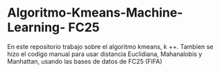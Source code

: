 # Algoritmo-Kmeans-Machine-Learning- FC25
En este repositorio trabajo sobre el algoritmo kmeans, k ++. Tambien se hizo el codigo manual para usar distancia Euclidiana, Mahanalobis y Manhattan, usando las bases de datos de FC25 (FIFA)
